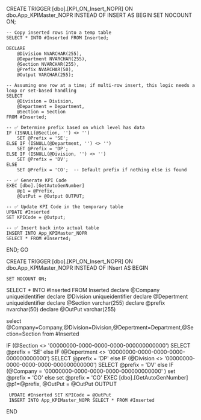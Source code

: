 CREATE TRIGGER [dbo].[KPI_ON_Insert_NOPR] 
ON dbo.App_KPIMaster_NOPR 
INSTEAD OF INSERT
AS
BEGIN
    SET NOCOUNT ON;

    -- Copy inserted rows into a temp table
    SELECT * INTO #Inserted FROM Inserted;

    DECLARE 
        @Division NVARCHAR(255),
        @Department NVARCHAR(255),
        @Section NVARCHAR(255),
        @Prefix NVARCHAR(50),
        @Output VARCHAR(255);

    -- Assuming one row at a time; if multi-row insert, this logic needs a loop or set-based handling
    SELECT 
        @Division = Division,
        @Department = Department,
        @Section = Section
    FROM #Inserted;

    -- ✅ Determine prefix based on which level has data
    IF (ISNULL(@Section, '') <> '')
        SET @Prefix = 'SE';
    ELSE IF (ISNULL(@Department, '') <> '')
        SET @Prefix = 'DP';
    ELSE IF (ISNULL(@Division, '') <> '')
        SET @Prefix = 'DV';
    ELSE
        SET @Prefix = 'CO';  -- Default prefix if nothing else is found

    -- ✅ Generate KPI Code
    EXEC [dbo].[GetAutoGenNumber]
        @p1 = @Prefix,
        @OutPut = @Output OUTPUT;

    -- ✅ Update KPI Code in the temporary table
    UPDATE #Inserted
    SET KPICode = @Output;

    -- ✅ Insert back into actual table
    INSERT INTO App_KPIMaster_NOPR
    SELECT * FROM #Inserted;
END;
GO



CREATE TRIGGER [dbo].[KPI_ON_Insert_NOPR] 
   ON  dbo.App_KPIMaster_NOPR 
   INSTEAD OF INsert
AS 
BEGIN

	SET NOCOUNT ON;
SELECT * INTO #Inserted FROM Inserted
declare		@Company uniqueidentifier
declare		@Division uniqueidentifier
declare		@Depertment uniqueidentifier
declare		@Section varchar(255)
declare		@prefix nvarchar(50)
declare		@OutPut varchar(255)

select @Company=Company,@Division=Division,@Depertment=Department,@Section=Section from #Inserted

IF (@Section <> '00000000-0000-0000-0000-000000000000')
            SELECT @prefix = 'SE'
else
	IF (@Depertment <> '00000000-0000-0000-0000-000000000000')
            SELECT @prefix = 'DP'
	else
		IF (@Division <> '00000000-0000-0000-0000-000000000000')
            SELECT @prefix = 'DV'
		else
			IF (@Company = '00000000-0000-0000-0000-000000000000' )
				set @prefix = 'CO'
			else
				set @prefix = 'CO'
EXEC	[dbo].[GetAutoGenNumber]
		@p1=@prefix,
		@OutPut = @OutPut OUTPUT

     UPDATE #Inserted SET KPICode = @OutPut
     INSERT INTO App_KPIMaster_NOPR SELECT * FROM #Inserted
END
